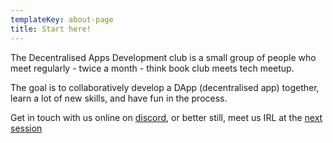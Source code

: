 ```yaml
---
templateKey: about-page
title: Start here!
---
```


The Decentralised Apps Development club is a small group of people who meet regularly - twice a month - think book club meets tech meetup.

The goal is to collaboratively develop a DApp (decentralised app) together, learn a lot of new skills, and have fun in the process.

Get in touch with us online on [discord](https://discordapp.com/invite/RTup7Ba), or better still, meet us IRL at the [next session](/sessions)

